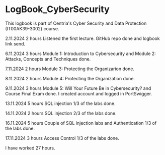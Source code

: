 # LogBook_CyberSecurity
This logbook is part of Centria's Cyber ​​Security and Data Protection (IT00AK39-3002) course.

2.11.2024  2 hours  Listened the first lecture. GitHub repo done and logbook link send. 

6.11.2024  3 hours  Module 1: Introduction to Cybersecurity and Module 2: Attacks, Concepts and Techniques done.

7.11.2024  2 hours  Module 3: Protecting the Organizarion done.

8.11.2024  2 hours  Module 4: Protecting the Organization done.

9.11.2024  3 hours  Module 5: Will Your Future Be in Cybersecurity? and Course Final Exam done. I created account and logged in PortSwigger.

13.11.2024 5 hours  SQL injection 1/3 of the labs done.

14.11.2024  2 hours SQL injection 2/3 of the labs done.

16.11.2024  5 hours  Couple of SQL injection labs and Authentication 1/3 of the labs done. 

17.11.2024  3 hours Access Control 1/3 of the labs done.

I have worked 27 hours.
